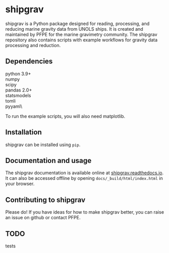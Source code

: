 # shipgrav
shipgrav is a Python package designed for reading, processing, and reducing marine gravity data from UNOLS ships. It is created and maintained by PFPE for the marine gravimetry community. The shipgrav repository also contains scripts with example workflows for gravity data processing and reduction.

## Dependencies
python 3.9+\
numpy\
scipy\
pandas 2.0+\
statsmodels\
tomli\
pyyaml\

To run the example scripts, you will also need matplotlib.

## Installation
shipgrav can be installed using `pip`.

## Documentation and usage
The shipgrav documentation is available online at [shipgrav.readthedocs.io](https://shipgrav.readthedocs.io/). It can also be accessed offline by opening `docs/_build/html/index.html` in your browser.

## Contributing to shipgrav
Please do! If you have ideas for how to make shipgrav better, you can raise an issue on github or contact PFPE.

## TODO
tests
